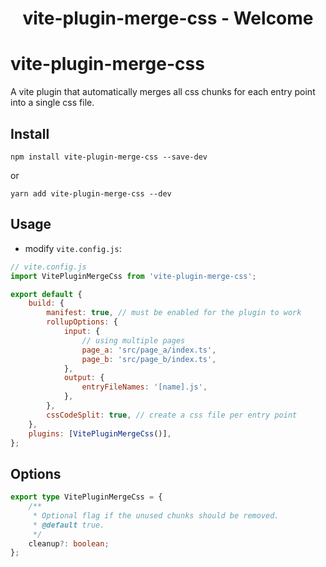 <h1 align="center">vite-plugin-merge-css - Welcome</h1>

# vite-plugin-merge-css

A vite plugin that automatically merges all css chunks for each entry point into a single css file.

## Install

```
npm install vite-plugin-merge-css --save-dev
```

or

```
yarn add vite-plugin-merge-css --dev
```

## Usage

- modify `vite.config.js`:

```js
// vite.config.js
import VitePluginMergeCss from 'vite-plugin-merge-css';

export default {
    build: {
        manifest: true, // must be enabled for the plugin to work
        rollupOptions: {
            input: {
                // using multiple pages
                page_a: 'src/page_a/index.ts',
                page_b: 'src/page_b/index.ts',
            },
            output: {
                entryFileNames: '[name].js',
            },
        },
        cssCodeSplit: true, // create a css file per entry point
    },
    plugins: [VitePluginMergeCss()],
};
```

## Options

```ts
export type VitePluginMergeCss = {
    /**
     * Optional flag if the unused chunks should be removed.
     * @default true.
     */
    cleanup?: boolean;
};
```

